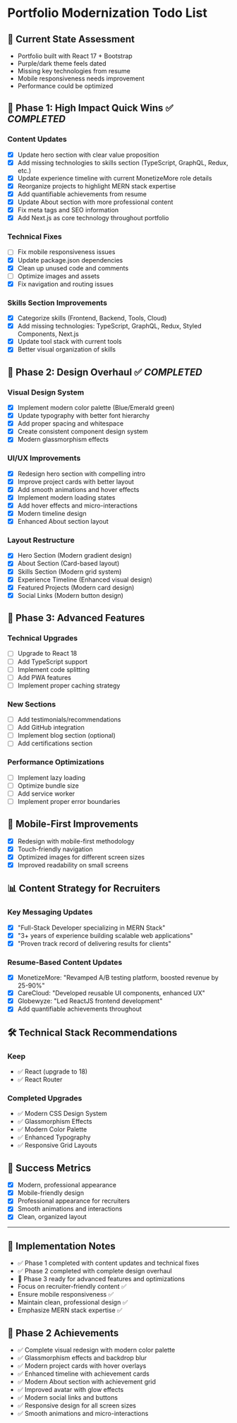 # Portfolio Modernization Todo List

## 🎯 **Current State Assessment**
- Portfolio built with React 17 + Bootstrap
- Purple/dark theme feels dated
- Missing key technologies from resume
- Mobile responsiveness needs improvement
- Performance could be optimized

## 🚀 **Phase 1: High Impact Quick Wins** ✅ *COMPLETED*

### Content Updates
- [x] Update hero section with clear value proposition
- [x] Add missing technologies to skills section (TypeScript, GraphQL, Redux, etc.)
- [x] Update experience timeline with current MonetizeMore role details
- [x] Reorganize projects to highlight MERN stack expertise
- [x] Add quantifiable achievements from resume
- [x] Update About section with more professional content
- [x] Fix meta tags and SEO information
- [x] Add Next.js as core technology throughout portfolio

### Technical Fixes
- [ ] Fix mobile responsiveness issues
- [x] Update package.json dependencies
- [x] Clean up unused code and comments
- [ ] Optimize images and assets
- [x] Fix navigation and routing issues

### Skills Section Improvements
- [x] Categorize skills (Frontend, Backend, Tools, Cloud)
- [x] Add missing technologies: TypeScript, GraphQL, Redux, Styled Components, Next.js
- [x] Update tool stack with current tools
- [x] Better visual organization of skills

## 🎨 **Phase 2: Design Overhaul** ✅ *COMPLETED*

### Visual Design System
- [x] Implement modern color palette (Blue/Emerald green)
- [x] Update typography with better font hierarchy
- [x] Add proper spacing and whitespace
- [x] Create consistent component design system
- [x] Modern glassmorphism effects

### UI/UX Improvements
- [x] Redesign hero section with compelling intro
- [x] Improve project cards with better layout
- [x] Add smooth animations and hover effects
- [x] Implement modern loading states
- [x] Add hover effects and micro-interactions
- [x] Modern timeline design
- [x] Enhanced About section layout

### Layout Restructure
- [x] Hero Section (Modern gradient design)
- [x] About Section (Card-based layout)
- [x] Skills Section (Modern grid system)
- [x] Experience Timeline (Enhanced visual design)
- [x] Featured Projects (Modern card design)
- [x] Social Links (Modern button design)

## 🔧 **Phase 3: Advanced Features**

### Technical Upgrades
- [ ] Upgrade to React 18
- [ ] Add TypeScript support
- [ ] Implement code splitting
- [ ] Add PWA features
- [ ] Implement proper caching strategy

### New Sections
- [ ] Add testimonials/recommendations
- [ ] Add GitHub integration
- [ ] Implement blog section (optional)
- [ ] Add certifications section

### Performance Optimizations
- [ ] Implement lazy loading
- [ ] Optimize bundle size
- [ ] Add service worker
- [ ] Implement proper error boundaries

## 📱 **Mobile-First Improvements**
- [x] Redesign with mobile-first methodology
- [x] Touch-friendly navigation
- [x] Optimized images for different screen sizes
- [x] Improved readability on small screens

## 📊 **Content Strategy for Recruiters**

### Key Messaging Updates
- [x] "Full-Stack Developer specializing in MERN Stack"
- [x] "3+ years of experience building scalable web applications"
- [x] "Proven track record of delivering results for clients"

### Resume-Based Content Updates
- [x] MonetizeMore: "Revamped A/B testing platform, boosted revenue by 25-90%"
- [x] CareCloud: "Developed reusable UI components, enhanced UX"
- [x] Globewyze: "Led ReactJS frontend development"
- [x] Add quantifiable achievements throughout

## 🛠 **Technical Stack Recommendations**

### Keep
- ✅ React (upgrade to 18)
- ✅ React Router

### Completed Upgrades
- ✅ Modern CSS Design System
- ✅ Glassmorphism Effects
- ✅ Modern Color Palette
- ✅ Enhanced Typography
- ✅ Responsive Grid Layouts

## 🎯 **Success Metrics**
- [x] Modern, professional appearance
- [x] Mobile-friendly design
- [x] Professional appearance for recruiters
- [x] Smooth animations and interactions
- [x] Clean, organized layout

---

## 📝 **Implementation Notes**
- ✅ Phase 1 completed with content updates and technical fixes
- ✅ Phase 2 completed with complete design overhaul
- 🔄 Phase 3 ready for advanced features and optimizations
- Focus on recruiter-friendly content ✅
- Ensure mobile responsiveness ✅
- Maintain clean, professional design ✅
- Emphasize MERN stack expertise ✅

## 🎉 **Phase 2 Achievements**
- ✅ Complete visual redesign with modern color palette
- ✅ Glassmorphism effects and backdrop blur
- ✅ Modern project cards with hover overlays
- ✅ Enhanced timeline with achievement cards
- ✅ Modern About section with achievement grid
- ✅ Improved avatar with glow effects
- ✅ Modern social links and buttons
- ✅ Responsive design for all screen sizes
- ✅ Smooth animations and micro-interactions
